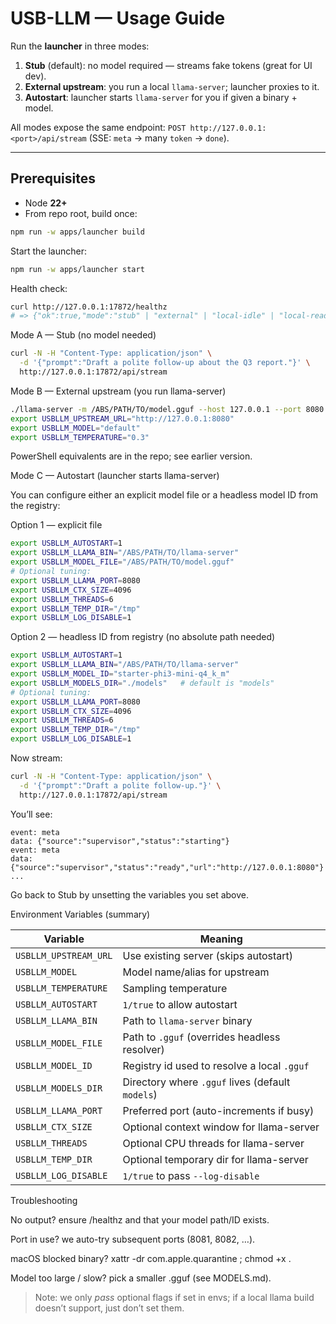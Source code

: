 # USB-LLM — Usage Guide

Run the **launcher** in three modes:

1. **Stub** (default): no model required — streams fake tokens (great for UI dev).
2. **External upstream**: you run a local `llama-server`; launcher proxies to it.
3. **Autostart**: launcher starts `llama-server` for you if given a binary + model.

All modes expose the same endpoint:
`POST http://127.0.0.1:<port>/api/stream` (SSE: `meta` → many `token` → `done`).

---

## Prerequisites

- Node **22+**
- From repo root, build once:

```bash
npm run -w apps/launcher build
```

Start the launcher:

```bash
npm run -w apps/launcher start
```

Health check:

```bash
curl http://127.0.0.1:17872/healthz
# => {"ok":true,"mode":"stub" | "external" | "local-idle" | "local-ready"}
```

Mode A — Stub (no model needed)

```bash
curl -N -H "Content-Type: application/json" \
  -d '{"prompt":"Draft a polite follow-up about the Q3 report."}' \
  http://127.0.0.1:17872/api/stream
```

Mode B — External upstream (you run llama-server)

```bash
./llama-server -m /ABS/PATH/TO/model.gguf --host 127.0.0.1 --port 8080
export USBLLM_UPSTREAM_URL="http://127.0.0.1:8080"
export USBLLM_MODEL="default"
export USBLLM_TEMPERATURE="0.3"
```

PowerShell equivalents are in the repo; see earlier version.

Mode C — Autostart (launcher starts llama-server)

You can configure either an explicit model file or a headless model ID from the registry:

Option 1 — explicit file

```bash
export USBLLM_AUTOSTART=1
export USBLLM_LLAMA_BIN="/ABS/PATH/TO/llama-server"
export USBLLM_MODEL_FILE="/ABS/PATH/TO/model.gguf"
# Optional tuning:
export USBLLM_LLAMA_PORT=8080
export USBLLM_CTX_SIZE=4096
export USBLLM_THREADS=6
export USBLLM_TEMP_DIR="/tmp"
export USBLLM_LOG_DISABLE=1
```

Option 2 — headless ID from registry (no absolute path needed)

```bash
export USBLLM_AUTOSTART=1
export USBLLM_LLAMA_BIN="/ABS/PATH/TO/llama-server"
export USBLLM_MODEL_ID="starter-phi3-mini-q4_k_m"
export USBLLM_MODELS_DIR="./models"   # default is "models"
# Optional tuning:
export USBLLM_LLAMA_PORT=8080
export USBLLM_CTX_SIZE=4096
export USBLLM_THREADS=6
export USBLLM_TEMP_DIR="/tmp"
export USBLLM_LOG_DISABLE=1
```

Now stream:

```bash
curl -N -H "Content-Type: application/json" \
  -d '{"prompt":"Draft a polite follow-up."}' \
  http://127.0.0.1:17872/api/stream
```

You’ll see:

```
event: meta
data: {"source":"supervisor","status":"starting"}
event: meta
data: {"source":"supervisor","status":"ready","url":"http://127.0.0.1:8080"}
...
```

Go back to Stub by unsetting the variables you set above.

Environment Variables (summary)

| Variable              | Meaning                                          |
| --------------------- | ------------------------------------------------ |
| `USBLLM_UPSTREAM_URL` | Use existing server (skips autostart)            |
| `USBLLM_MODEL`        | Model name/alias for upstream                    |
| `USBLLM_TEMPERATURE`  | Sampling temperature                             |
| `USBLLM_AUTOSTART`    | `1/true` to allow autostart                      |
| `USBLLM_LLAMA_BIN`    | Path to `llama-server` binary                    |
| `USBLLM_MODEL_FILE`   | Path to `.gguf` (overrides headless resolver)    |
| `USBLLM_MODEL_ID`     | Registry id used to resolve a local `.gguf`      |
| `USBLLM_MODELS_DIR`   | Directory where `.gguf` lives (default `models`) |
| `USBLLM_LLAMA_PORT`   | Preferred port (auto-increments if busy)         |
| `USBLLM_CTX_SIZE`     | Optional context window for llama-server         |
| `USBLLM_THREADS`      | Optional CPU threads for llama-server            |
| `USBLLM_TEMP_DIR`     | Optional temporary dir for llama-server          |
| `USBLLM_LOG_DISABLE`  | `1/true` to pass `--log-disable`                 |

Troubleshooting

No output? ensure /healthz and that your model path/ID exists.

Port in use? we auto-try subsequent ports (8081, 8082, …).

macOS blocked binary? xattr -dr com.apple.quarantine <bin>; chmod +x <bin>.

Model too large / slow? pick a smaller .gguf (see MODELS.md).

> Note: we only _pass_ optional flags if set in envs; if a local llama build doesn’t support, just don’t set them.
